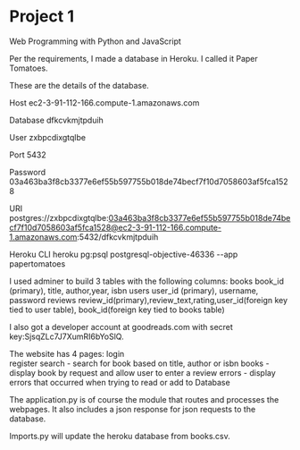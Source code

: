 # Project 1

Web Programming with Python and JavaScript

Per the requirements, I made a database in Heroku.
I called it Paper Tomatoes.

These are the details of the database.

Host
ec2-3-91-112-166.compute-1.amazonaws.com

Database
dfkcvkmjtpduih

User
zxbpcdixgtqlbe

Port
5432

Password
03a463ba3f8cb3377e6ef55b597755b018de74becf7f10d7058603af5fca1528

URI
postgres://zxbpcdixgtqlbe:03a463ba3f8cb3377e6ef55b597755b018de74becf7f10d7058603af5fca1528@ec2-3-91-112-166.compute-1.amazonaws.com:5432/dfkcvkmjtpduih

Heroku CLI
heroku pg:psql postgresql-objective-46336 --app papertomatoes

I used adminer to build 3 tables with the following columns:
books
  book_id (primary), title, author,year, isbn
users
  user_id (primary), username, password
reviews
  review_id(primary),review_text,rating,user_id(foreign key tied to user table),
  book_id(foreign key tied to books table)

I also got a developer account at goodreads.com with secret key:SjsqZLc7J7XumRI6bYoSlQ.

The website has 4 pages:
   login    
   register
   search - search for book based on title, author or isbn
   books - display book by request and allow user to enter a review
   errors - display errors that occurred when trying to read or add to Database

The application.py is of course the module that routes and processes the
webpages.  It also includes a json response for json requests to the database.

Imports.py will update the heroku database from books.csv.
